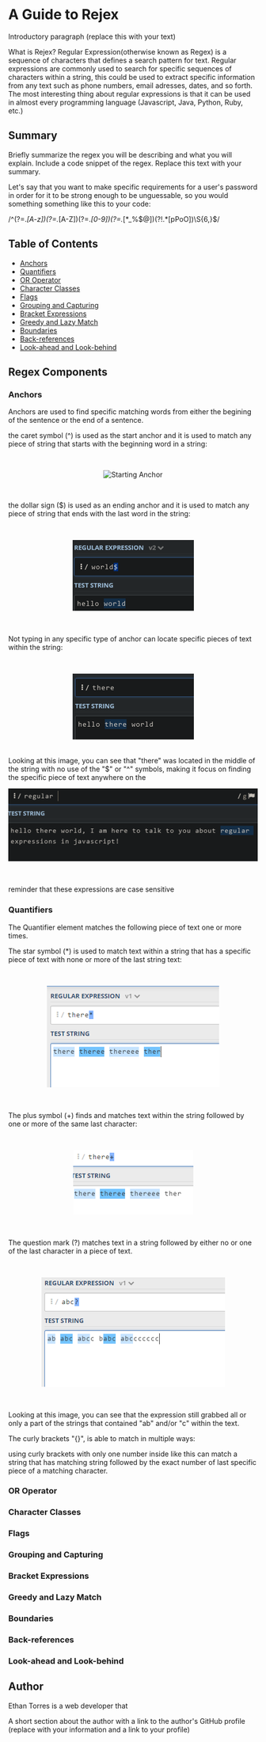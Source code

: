 # A Guide to Rejex

Introductory paragraph (replace this with your text)

What is Rejex?
Regular Expression(otherwise known as Regex) is a sequence of characters that defines a search pattern for text. Regular expressions are commonly used to search for specific sequences of characters within a string, this could be used to extract specific information from any text such as phone numbers, email adresses, dates, and so forth. The most interesting thing about regular expressions is that it can be used in almost every programming language (Javascript, Java, Python, Ruby, etc.)

## Summary

Briefly summarize the regex you will be describing and what you will explain. Include a code snippet of the regex. Replace this text with your summary.

Let's say that you want to make specific requirements for a user's password in order for it to be strong enough to be unguessable, so you would something something like this to your code: 

/^(?=.*[A-z])(?=.*[A-Z])(?=.*[0-9])(?=.*[*_%$@])(?!.*[pPoO])\S{6,}$/



## Table of Contents

- [Anchors](#anchors)
- [Quantifiers](#quantifiers)
- [OR Operator](#or-operator)
- [Character Classes](#character-classes)
- [Flags](#flags)
- [Grouping and Capturing](#grouping-and-capturing)
- [Bracket Expressions](#bracket-expressions)
- [Greedy and Lazy Match](#greedy-and-lazy-match)
- [Boundaries](#boundaries)
- [Back-references](#back-references)
- [Look-ahead and Look-behind](#look-ahead-and-look-behind)

## Regex Components

### Anchors
Anchors are used to find specific matching words from either the begining of the sentence or the end of a sentence. 

the caret symbol (^) is used as the start anchor and it is used to match any piece of string that starts with the beginning word in a string: 

<br/>
<p align="center">
  <img src="./assets/img/start-anchor.png" alt="Starting Anchor">
</p>
<br/>

the dollar sign ($) is used as an ending anchor and it is used to match any piece of string that ends with the last word in the string:

<br/>
<p align="center">
  <img src="./assets/images/end-anchor.png" alt="Ending Anchor">
</p>
<br/>

Not typing in any specific type of anchor can locate specific pieces of text within the string:

<br/>
<p align="center">
  <img src="./assets/images/anywhere-anchor1.png" alt="An Anchor with no specifc location symbol">
</p>
<br/>
Looking at this image, you can see that "there" was located in the middle of the string with no use of the "$" or "^" symbols, making it focus on finding the specific piece of text anywhere on the 


<br/>
<p align="center">
  <img src="./assets/images/anywhere-anchor2.png" alt="Another Anchor with no specifc location symbol">
</p>
<br/>

reminder that these expressions are case sensitive

### Quantifiers
The Quantifier element matches the following piece of text one or more times.

The star symbol (*) is used to match text within a string that has a specific piece of text with none or more 
of the last string text:

<br/>
<p align="center">
  <img src="./assets/images/quantifier-1.png" alt="The quantifier that uses the * symbol to find a specific peice of text with or without the last character in the expression. ">
</p>
<br/>

The plus symbol (+) finds and matches text within the string followed by one or more of the same last character:

<br/>
<p align="center">
  <img src="./assets/images/quantifier-2.png" alt="The quantifier that uses the + symbol to find one or more of the last character in the piece of string.">
</p>
<br/>

The question mark (?) matches text in a string followed by either no or one of the last character in a piece of text.

<br/>
<p align="center">
  <img src="./assets/images/quantifier-3.png" alt="The quantifier grabs pieces of string within a text that either uses no or one of the last character.">
</p>
<br/>

Looking at this image, you can see that the expression still grabbed all or only a part of the strings that contained "ab" and/or "c" within the text.

The curly brackets "{}", is able to match in multiple ways:

using curly brackets with only one number inside like this can match a string that has matching string followed by the exact number of last specific piece of a matching character.


### OR Operator

### Character Classes

### Flags

### Grouping and Capturing

### Bracket Expressions

### Greedy and Lazy Match

### Boundaries

### Back-references

### Look-ahead and Look-behind

## Author
Ethan Torres is a web developer that


A short section about the author with a link to the author's GitHub profile (replace with your information and a link to your profile)

